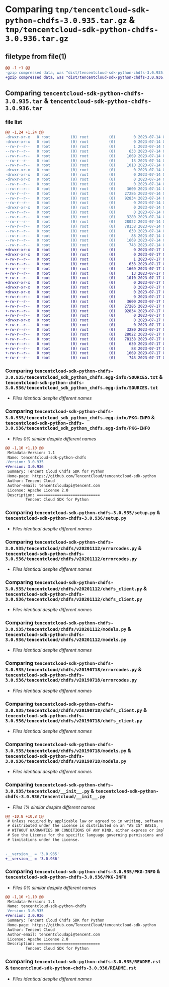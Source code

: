 # Comparing `tmp/tencentcloud-sdk-python-chdfs-3.0.935.tar.gz` & `tmp/tencentcloud-sdk-python-chdfs-3.0.936.tar.gz`

## filetype from file(1)

```diff
@@ -1 +1 @@
-gzip compressed data, was "dist/tencentcloud-sdk-python-chdfs-3.0.935.tar", last modified: Fri Jul 14 00:19:36 2023, max compression
+gzip compressed data, was "dist/tencentcloud-sdk-python-chdfs-3.0.936.tar", last modified: Mon Jul 17 00:20:30 2023, max compression
```

## Comparing `tencentcloud-sdk-python-chdfs-3.0.935.tar` & `tencentcloud-sdk-python-chdfs-3.0.936.tar`

### file list

```diff
@@ -1,24 +1,24 @@
-drwxr-xr-x   0 root         (0) root         (0)        0 2023-07-14 00:19:36.000000 tencentcloud-sdk-python-chdfs-3.0.935/
-drwxr-xr-x   0 root         (0) root         (0)        0 2023-07-14 00:19:36.000000 tencentcloud-sdk-python-chdfs-3.0.935/tencentcloud_sdk_python_chdfs.egg-info/
--rw-r--r--   0 root         (0) root         (0)        1 2023-07-14 00:19:36.000000 tencentcloud-sdk-python-chdfs-3.0.935/tencentcloud_sdk_python_chdfs.egg-info/dependency_links.txt
--rw-r--r--   0 root         (0) root         (0)      633 2023-07-14 00:19:36.000000 tencentcloud-sdk-python-chdfs-3.0.935/tencentcloud_sdk_python_chdfs.egg-info/SOURCES.txt
--rw-r--r--   0 root         (0) root         (0)     1669 2023-07-14 00:19:36.000000 tencentcloud-sdk-python-chdfs-3.0.935/tencentcloud_sdk_python_chdfs.egg-info/PKG-INFO
--rw-r--r--   0 root         (0) root         (0)       13 2023-07-14 00:19:36.000000 tencentcloud-sdk-python-chdfs-3.0.935/tencentcloud_sdk_python_chdfs.egg-info/top_level.txt
--rw-r--r--   0 root         (0) root         (0)     1010 2023-07-14 00:19:36.000000 tencentcloud-sdk-python-chdfs-3.0.935/setup.py
-drwxr-xr-x   0 root         (0) root         (0)        0 2023-07-14 00:19:36.000000 tencentcloud-sdk-python-chdfs-3.0.935/tencentcloud/
-drwxr-xr-x   0 root         (0) root         (0)        0 2023-07-14 00:19:36.000000 tencentcloud-sdk-python-chdfs-3.0.935/tencentcloud/chdfs/
-drwxr-xr-x   0 root         (0) root         (0)        0 2023-07-14 00:19:36.000000 tencentcloud-sdk-python-chdfs-3.0.935/tencentcloud/chdfs/v20201112/
--rw-r--r--   0 root         (0) root         (0)        0 2023-07-14 00:19:36.000000 tencentcloud-sdk-python-chdfs-3.0.935/tencentcloud/chdfs/v20201112/__init__.py
--rw-r--r--   0 root         (0) root         (0)     3600 2023-07-14 00:19:36.000000 tencentcloud-sdk-python-chdfs-3.0.935/tencentcloud/chdfs/v20201112/errorcodes.py
--rw-r--r--   0 root         (0) root         (0)    27286 2023-07-14 00:19:36.000000 tencentcloud-sdk-python-chdfs-3.0.935/tencentcloud/chdfs/v20201112/chdfs_client.py
--rw-r--r--   0 root         (0) root         (0)    92834 2023-07-14 00:19:36.000000 tencentcloud-sdk-python-chdfs-3.0.935/tencentcloud/chdfs/v20201112/models.py
--rw-r--r--   0 root         (0) root         (0)        0 2023-07-14 00:19:36.000000 tencentcloud-sdk-python-chdfs-3.0.935/tencentcloud/chdfs/__init__.py
-drwxr-xr-x   0 root         (0) root         (0)        0 2023-07-14 00:19:36.000000 tencentcloud-sdk-python-chdfs-3.0.935/tencentcloud/chdfs/v20190718/
--rw-r--r--   0 root         (0) root         (0)        0 2023-07-14 00:19:36.000000 tencentcloud-sdk-python-chdfs-3.0.935/tencentcloud/chdfs/v20190718/__init__.py
--rw-r--r--   0 root         (0) root         (0)     3280 2023-07-14 00:19:36.000000 tencentcloud-sdk-python-chdfs-3.0.935/tencentcloud/chdfs/v20190718/errorcodes.py
--rw-r--r--   0 root         (0) root         (0)    28022 2023-07-14 00:19:36.000000 tencentcloud-sdk-python-chdfs-3.0.935/tencentcloud/chdfs/v20190718/chdfs_client.py
--rw-r--r--   0 root         (0) root         (0)    78138 2023-07-14 00:19:36.000000 tencentcloud-sdk-python-chdfs-3.0.935/tencentcloud/chdfs/v20190718/models.py
--rw-r--r--   0 root         (0) root         (0)      630 2023-07-14 00:19:36.000000 tencentcloud-sdk-python-chdfs-3.0.935/tencentcloud/__init__.py
--rw-r--r--   0 root         (0) root         (0)       88 2023-07-14 00:19:36.000000 tencentcloud-sdk-python-chdfs-3.0.935/setup.cfg
--rw-r--r--   0 root         (0) root         (0)     1669 2023-07-14 00:19:36.000000 tencentcloud-sdk-python-chdfs-3.0.935/PKG-INFO
--rw-r--r--   0 root         (0) root         (0)      743 2023-07-14 00:19:36.000000 tencentcloud-sdk-python-chdfs-3.0.935/README.rst
+drwxr-xr-x   0 root         (0) root         (0)        0 2023-07-17 00:20:30.000000 tencentcloud-sdk-python-chdfs-3.0.936/
+drwxr-xr-x   0 root         (0) root         (0)        0 2023-07-17 00:20:30.000000 tencentcloud-sdk-python-chdfs-3.0.936/tencentcloud_sdk_python_chdfs.egg-info/
+-rw-r--r--   0 root         (0) root         (0)        1 2023-07-17 00:20:30.000000 tencentcloud-sdk-python-chdfs-3.0.936/tencentcloud_sdk_python_chdfs.egg-info/dependency_links.txt
+-rw-r--r--   0 root         (0) root         (0)      633 2023-07-17 00:20:30.000000 tencentcloud-sdk-python-chdfs-3.0.936/tencentcloud_sdk_python_chdfs.egg-info/SOURCES.txt
+-rw-r--r--   0 root         (0) root         (0)     1669 2023-07-17 00:20:30.000000 tencentcloud-sdk-python-chdfs-3.0.936/tencentcloud_sdk_python_chdfs.egg-info/PKG-INFO
+-rw-r--r--   0 root         (0) root         (0)       13 2023-07-17 00:20:30.000000 tencentcloud-sdk-python-chdfs-3.0.936/tencentcloud_sdk_python_chdfs.egg-info/top_level.txt
+-rw-r--r--   0 root         (0) root         (0)     1010 2023-07-17 00:20:30.000000 tencentcloud-sdk-python-chdfs-3.0.936/setup.py
+drwxr-xr-x   0 root         (0) root         (0)        0 2023-07-17 00:20:30.000000 tencentcloud-sdk-python-chdfs-3.0.936/tencentcloud/
+drwxr-xr-x   0 root         (0) root         (0)        0 2023-07-17 00:20:30.000000 tencentcloud-sdk-python-chdfs-3.0.936/tencentcloud/chdfs/
+drwxr-xr-x   0 root         (0) root         (0)        0 2023-07-17 00:20:30.000000 tencentcloud-sdk-python-chdfs-3.0.936/tencentcloud/chdfs/v20201112/
+-rw-r--r--   0 root         (0) root         (0)        0 2023-07-17 00:20:30.000000 tencentcloud-sdk-python-chdfs-3.0.936/tencentcloud/chdfs/v20201112/__init__.py
+-rw-r--r--   0 root         (0) root         (0)     3600 2023-07-17 00:20:30.000000 tencentcloud-sdk-python-chdfs-3.0.936/tencentcloud/chdfs/v20201112/errorcodes.py
+-rw-r--r--   0 root         (0) root         (0)    27286 2023-07-17 00:20:30.000000 tencentcloud-sdk-python-chdfs-3.0.936/tencentcloud/chdfs/v20201112/chdfs_client.py
+-rw-r--r--   0 root         (0) root         (0)    92834 2023-07-17 00:20:30.000000 tencentcloud-sdk-python-chdfs-3.0.936/tencentcloud/chdfs/v20201112/models.py
+-rw-r--r--   0 root         (0) root         (0)        0 2023-07-17 00:20:30.000000 tencentcloud-sdk-python-chdfs-3.0.936/tencentcloud/chdfs/__init__.py
+drwxr-xr-x   0 root         (0) root         (0)        0 2023-07-17 00:20:30.000000 tencentcloud-sdk-python-chdfs-3.0.936/tencentcloud/chdfs/v20190718/
+-rw-r--r--   0 root         (0) root         (0)        0 2023-07-17 00:20:30.000000 tencentcloud-sdk-python-chdfs-3.0.936/tencentcloud/chdfs/v20190718/__init__.py
+-rw-r--r--   0 root         (0) root         (0)     3280 2023-07-17 00:20:30.000000 tencentcloud-sdk-python-chdfs-3.0.936/tencentcloud/chdfs/v20190718/errorcodes.py
+-rw-r--r--   0 root         (0) root         (0)    28022 2023-07-17 00:20:30.000000 tencentcloud-sdk-python-chdfs-3.0.936/tencentcloud/chdfs/v20190718/chdfs_client.py
+-rw-r--r--   0 root         (0) root         (0)    78138 2023-07-17 00:20:30.000000 tencentcloud-sdk-python-chdfs-3.0.936/tencentcloud/chdfs/v20190718/models.py
+-rw-r--r--   0 root         (0) root         (0)      630 2023-07-17 00:20:30.000000 tencentcloud-sdk-python-chdfs-3.0.936/tencentcloud/__init__.py
+-rw-r--r--   0 root         (0) root         (0)       88 2023-07-17 00:20:30.000000 tencentcloud-sdk-python-chdfs-3.0.936/setup.cfg
+-rw-r--r--   0 root         (0) root         (0)     1669 2023-07-17 00:20:30.000000 tencentcloud-sdk-python-chdfs-3.0.936/PKG-INFO
+-rw-r--r--   0 root         (0) root         (0)      743 2023-07-17 00:20:30.000000 tencentcloud-sdk-python-chdfs-3.0.936/README.rst
```

### Comparing `tencentcloud-sdk-python-chdfs-3.0.935/tencentcloud_sdk_python_chdfs.egg-info/SOURCES.txt` & `tencentcloud-sdk-python-chdfs-3.0.936/tencentcloud_sdk_python_chdfs.egg-info/SOURCES.txt`

 * *Files identical despite different names*

### Comparing `tencentcloud-sdk-python-chdfs-3.0.935/tencentcloud_sdk_python_chdfs.egg-info/PKG-INFO` & `tencentcloud-sdk-python-chdfs-3.0.936/tencentcloud_sdk_python_chdfs.egg-info/PKG-INFO`

 * *Files 0% similar despite different names*

```diff
@@ -1,10 +1,10 @@
 Metadata-Version: 1.1
 Name: tencentcloud-sdk-python-chdfs
-Version: 3.0.935
+Version: 3.0.936
 Summary: Tencent Cloud Chdfs SDK for Python
 Home-page: https://github.com/TencentCloud/tencentcloud-sdk-python
 Author: Tencent Cloud
 Author-email: tencentcloudapi@tencent.com
 License: Apache License 2.0
 Description: ============================
         Tencent Cloud SDK for Python
```

### Comparing `tencentcloud-sdk-python-chdfs-3.0.935/setup.py` & `tencentcloud-sdk-python-chdfs-3.0.936/setup.py`

 * *Files identical despite different names*

### Comparing `tencentcloud-sdk-python-chdfs-3.0.935/tencentcloud/chdfs/v20201112/errorcodes.py` & `tencentcloud-sdk-python-chdfs-3.0.936/tencentcloud/chdfs/v20201112/errorcodes.py`

 * *Files identical despite different names*

### Comparing `tencentcloud-sdk-python-chdfs-3.0.935/tencentcloud/chdfs/v20201112/chdfs_client.py` & `tencentcloud-sdk-python-chdfs-3.0.936/tencentcloud/chdfs/v20201112/chdfs_client.py`

 * *Files identical despite different names*

### Comparing `tencentcloud-sdk-python-chdfs-3.0.935/tencentcloud/chdfs/v20201112/models.py` & `tencentcloud-sdk-python-chdfs-3.0.936/tencentcloud/chdfs/v20201112/models.py`

 * *Files identical despite different names*

### Comparing `tencentcloud-sdk-python-chdfs-3.0.935/tencentcloud/chdfs/v20190718/errorcodes.py` & `tencentcloud-sdk-python-chdfs-3.0.936/tencentcloud/chdfs/v20190718/errorcodes.py`

 * *Files identical despite different names*

### Comparing `tencentcloud-sdk-python-chdfs-3.0.935/tencentcloud/chdfs/v20190718/chdfs_client.py` & `tencentcloud-sdk-python-chdfs-3.0.936/tencentcloud/chdfs/v20190718/chdfs_client.py`

 * *Files identical despite different names*

### Comparing `tencentcloud-sdk-python-chdfs-3.0.935/tencentcloud/chdfs/v20190718/models.py` & `tencentcloud-sdk-python-chdfs-3.0.936/tencentcloud/chdfs/v20190718/models.py`

 * *Files identical despite different names*

### Comparing `tencentcloud-sdk-python-chdfs-3.0.935/tencentcloud/__init__.py` & `tencentcloud-sdk-python-chdfs-3.0.936/tencentcloud/__init__.py`

 * *Files 1% similar despite different names*

```diff
@@ -10,8 +10,8 @@
 # Unless required by applicable law or agreed to in writing, software
 # distributed under the License is distributed on an "AS IS" BASIS,
 # WITHOUT WARRANTIES OR CONDITIONS OF ANY KIND, either express or implied.
 # See the License for the specific language governing permissions and
 # limitations under the License.
 
 
-__version__ = '3.0.935'
+__version__ = '3.0.936'
```

### Comparing `tencentcloud-sdk-python-chdfs-3.0.935/PKG-INFO` & `tencentcloud-sdk-python-chdfs-3.0.936/PKG-INFO`

 * *Files 0% similar despite different names*

```diff
@@ -1,10 +1,10 @@
 Metadata-Version: 1.1
 Name: tencentcloud-sdk-python-chdfs
-Version: 3.0.935
+Version: 3.0.936
 Summary: Tencent Cloud Chdfs SDK for Python
 Home-page: https://github.com/TencentCloud/tencentcloud-sdk-python
 Author: Tencent Cloud
 Author-email: tencentcloudapi@tencent.com
 License: Apache License 2.0
 Description: ============================
         Tencent Cloud SDK for Python
```

### Comparing `tencentcloud-sdk-python-chdfs-3.0.935/README.rst` & `tencentcloud-sdk-python-chdfs-3.0.936/README.rst`

 * *Files identical despite different names*

